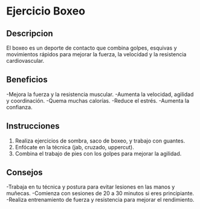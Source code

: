 # Ejercicio Boxeo

## Descripcion
El boxeo es un deporte de contacto que combina golpes, esquivas y movimientos rápidos para mejorar la fuerza, la velocidad y la resistencia cardiovascular.

## Beneficios
-Mejora la fuerza y la resistencia muscular.
-Aumenta la velocidad, agilidad y coordinación.
-Quema muchas calorías.
-Reduce el estrés.
-Aumenta la confianza.

## Instrucciones
1. Realiza ejercicios de sombra, saco de boxeo, y trabajo con guantes.
2. Enfócate en la técnica (jab, cruzado, uppercut).
3. Combina el trabajo de pies con los golpes para mejorar la agilidad.

## Consejos

-Trabaja en tu técnica y postura para evitar lesiones en las manos y muñecas.
-Comienza con sesiones de 20 a 30 minutos si eres principiante.
-Realiza entrenamiento de fuerza y resistencia para mejorar el rendimiento.